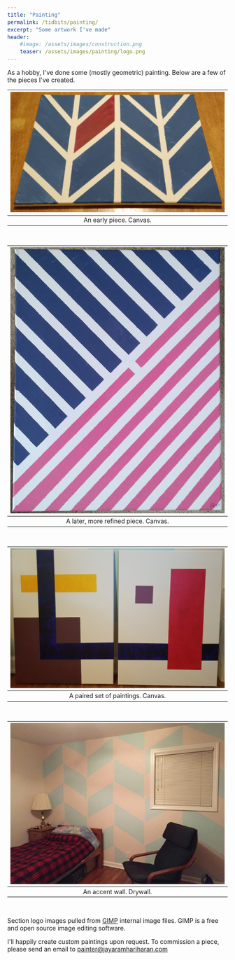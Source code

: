 ```yaml
---
title: "Painting"
permalink: /tidbits/painting/
excerpt: "Some artwork I've made"
header:
    #image: /assets/images/construction.png
    teaser: /assets/images/painting/logo.png
---
```


As a hobby, I've done some (mostly geometric) painting.
Below are a few of the pieces I've created.

| ![First Painting](/assets/images/painting/first.jpg) |
|:--:|
| An early piece. Canvas. |

&nbsp;

| ![Later Painting](/assets/images/painting/later.jpg) |
|:--:|
| A later, more refined piece. Canvas. |

&nbsp;

| ![Pair of Paintings](/assets/images/painting/two_set.jpg) |
|:--:|
| A paired set of paintings. Canvas. |

&nbsp;

| ![Accent Wall](/assets/images/painting/room.jpg) |
|:--:|
| An accent wall. Drywall. |

&nbsp;

Section logo images pulled from [GIMP](https://www.gimp.org/) internal image files.
GIMP is a free and open source image editing software.

I'll happily create custom paintings upon request.
To commission a piece, please send an email to
[painter@jayaramhariharan.com](mailto:painter@jayaramhariharan.com)
